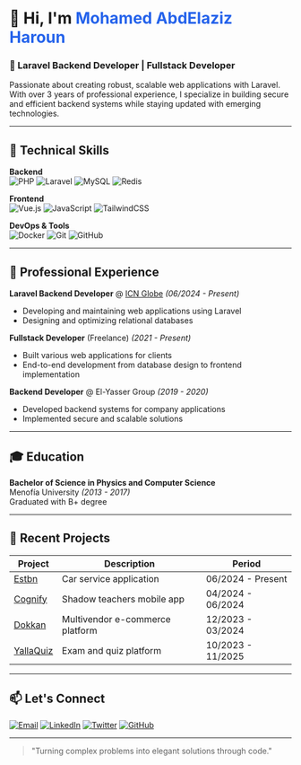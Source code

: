 # 👋 Hi, I'm <span style="color: #2563eb">Mohamed AbdElaziz Haroun</span>

### 🚀 Laravel Backend Developer | Fullstack Developer

Passionate about creating robust, scalable web applications with Laravel. With over 3 years of professional experience, I specialize in building secure and efficient backend systems while staying updated with emerging technologies.

---

## 🔧 Technical Skills

**Backend**  
![PHP](https://img.shields.io/badge/PHP-777BB4?style=for-the-badge&logo=php&logoColor=white)
![Laravel](https://img.shields.io/badge/Laravel-FF2D20?style=for-the-badge&logo=laravel&logoColor=white)
![MySQL](https://img.shields.io/badge/MySQL-005C84?style=for-the-badge&logo=mysql&logoColor=white)
![Redis](https://img.shields.io/badge/Redis-DC382D?style=for-the-badge&logo=redis&logoColor=white)

**Frontend**  
![Vue.js](https://img.shields.io/badge/Vue.js-4FC08D?style=for-the-badge&logo=vuedotjs&logoColor=white)
![JavaScript](https://img.shields.io/badge/JavaScript-F7DF1E?style=for-the-badge&logo=javascript&logoColor=black)
![TailwindCSS](https://img.shields.io/badge/Tailwind_CSS-38B2AC?style=for-the-badge&logo=tailwind-css&logoColor=white)

**DevOps & Tools**  
![Docker](https://img.shields.io/badge/Docker-2496ED?style=for-the-badge&logo=docker&logoColor=white)
![Git](https://img.shields.io/badge/GIT-E44C30?style=for-the-badge&logo=git&logoColor=white)
![GitHub](https://img.shields.io/badge/GitHub-181717?style=for-the-badge&logo=github&logoColor=white)

---

## 💼 Professional Experience

**Laravel Backend Developer** @ [ICN Globe](/) *(06/2024 - Present)*  
- Developing and maintaining web applications using Laravel  
- Designing and optimizing relational databases  

**Fullstack Developer** (Freelance) *(2021 - Present)*  
- Built various web applications for clients  
- End-to-end development from database design to frontend implementation  

**Backend Developer** @ El-Yasser Group *(2019 - 2020)*  
- Developed backend systems for company applications  
- Implemented secure and scalable solutions  

---

## 🎓 Education

**Bachelor of Science in Physics and Computer Science**  
Menofía University *(2013 - 2017)*  
Graduated with B+ degree

---

## 🌟 Recent Projects

| Project | Description | Period |
|---------|------------|--------|
| [Estbn](/)| Car service application | 06/2024 - Present |
| [Cognify](/)| Shadow teachers mobile app | 04/2024 - 06/2024 |
| [Dokkan](/)| Multivendor e-commerce platform | 12/2023 - 03/2024 |
| [YallaQuiz](/)| Exam and quiz platform | 10/2023 - 11/2025 |

---

## 📫 Let's Connect

[![Email](https://img.shields.io/badge/Email-mohamedharoun230@gmail.com-D14836?style=for-the-badge&logo=gmail&logoColor=white)](mailto:mohamedharoun230@gmail.com)
[![LinkedIn](https://img.shields.io/badge/LinkedIn-0077B5?style=for-the-badge&logo=linkedin&logoColor=white)](/)
[![Twitter](https://img.shields.io/badge/Twitter-1DA1F2?style=for-the-badge&logo=twitter&logoColor=white)](https://twitter.com/mohamedharoun27)
[![GitHub](https://img.shields.io/badge/GitHub-181717?style=for-the-badge&logo=github&logoColor=white)](https://github.com/mohamed-haroun)

---

> "Turning complex problems into elegant solutions through code."
<!---
mohamed-haroun/mohamed-haroun is a ✨ special ✨ repository because its `README.md` (this file) appears on your GitHub profile.
You can click the Preview link to take a look at your changes.
--->
